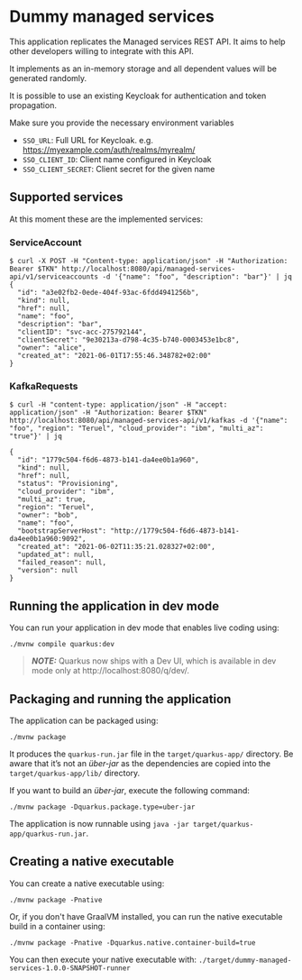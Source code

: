 # Dummy managed services

This application replicates the Managed services REST API. It aims to help other developers willing to integrate
with this API.

It implements as an in-memory storage and all dependent values will be generated randomly.

It is possible to use an existing Keycloak for authentication and token propagation.

Make sure you provide the necessary environment variables

* `SSO_URL`: Full URL for Keycloak. e.g. https://myexample.com/auth/realms/myrealm/
* `SSO_CLIENT_ID`: Client name configured in Keycloak
* `SSO_CLIENT_SECRET`: Client secret for the given name

## Supported services

At this moment these are the implemented services:

### ServiceAccount

```shell script
$ curl -X POST -H "Content-type: application/json" -H "Authorization: Bearer $TKN" http://localhost:8080/api/managed-services-api/v1/serviceaccounts -d '{"name": "foo", "description": "bar"}' | jq
{
  "id": "a3e02fb2-0ede-404f-93ac-6fdd4941256b",
  "kind": null,
  "href": null,
  "name": "foo",
  "description": "bar",
  "clientID": "svc-acc-275792144",
  "clientSecret": "9e30213a-d798-4c35-b740-0003453e1bc8",
  "owner": "alice",
  "created_at": "2021-06-01T17:55:46.348782+02:00"
}

```

### KafkaRequests

```shell script
$ curl -H "content-type: application/json" -H "accept: application/json" -H "Authorization: Bearer $TKN" http://localhost:8080/api/managed-services-api/v1/kafkas -d '{"name": "foo", "region": "Teruel", "cloud_provider": "ibm", "multi_az": "true"}' | jq

{
  "id": "1779c504-f6d6-4873-b141-da4ee0b1a960",
  "kind": null,
  "href": null,
  "status": "Provisioning",
  "cloud_provider": "ibm",
  "multi_az": true,
  "region": "Teruel",
  "owner": "bob",
  "name": "foo",
  "bootstrapServerHost": "http://1779c504-f6d6-4873-b141-da4ee0b1a960:9092",
  "created_at": "2021-06-02T11:35:21.028327+02:00",
  "updated_at": null,
  "failed_reason": null,
  "version": null
}

```

## Running the application in dev mode

You can run your application in dev mode that enables live coding using:
```shell script
./mvnw compile quarkus:dev
```

> **_NOTE:_**  Quarkus now ships with a Dev UI, which is available in dev mode only at http://localhost:8080/q/dev/.

## Packaging and running the application

The application can be packaged using:
```shell script
./mvnw package
```
It produces the `quarkus-run.jar` file in the `target/quarkus-app/` directory.
Be aware that it’s not an _über-jar_ as the dependencies are copied into the `target/quarkus-app/lib/` directory.

If you want to build an _über-jar_, execute the following command:
```shell script
./mvnw package -Dquarkus.package.type=uber-jar
```

The application is now runnable using `java -jar target/quarkus-app/quarkus-run.jar`.

## Creating a native executable

You can create a native executable using: 
```shell script
./mvnw package -Pnative
```

Or, if you don't have GraalVM installed, you can run the native executable build in a container using: 
```shell script
./mvnw package -Pnative -Dquarkus.native.container-build=true
```

You can then execute your native executable with: `./target/dummy-managed-services-1.0.0-SNAPSHOT-runner`
